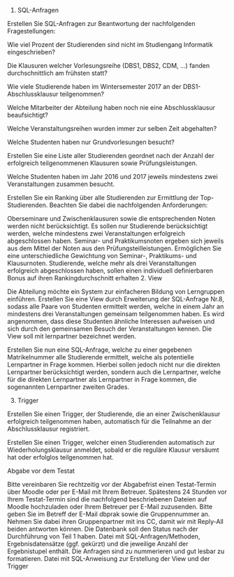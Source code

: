 1. SQL-Anfragen

Erstellen Sie SQL-Anfragen zur Beantwortung der nachfolgenden Fragestellungen:

Wie viel Prozent der Studierenden sind nicht im Studiengang Informatik eingeschrieben?

Die Klausuren welcher Vorlesungsreihe (DBS1, DBS2, CDM, …) fanden durchschnittlich am frühsten statt?

Wie viele Studierende haben im Wintersemester 2017 an der DBS1-Abschlussklausur teilgenommen?

Welche Mitarbeiter der Abteilung haben noch nie eine Abschlussklausur beaufsichtigt?

Welche Veranstaltungsreihen wurden immer zur selben Zeit abgehalten?

Welche Studenten haben nur Grundvorlesungen besucht?

Erstellen Sie eine Liste aller Studierenden geordnet nach der Anzahl der erfolgreich teilgenommenen Klausuren sowie Prüfungsleistungen.

Welche Studenten haben im Jahr 2016 und 2017 jeweils mindestens zwei Veranstaltungen zusammen besucht.

Erstellen Sie ein Ranking über alle Studierenden zur Ermittlung der Top-Studierenden. Beachten Sie dabei die nachfolgenden Anforderungen:

Oberseminare und Zwischenklausuren sowie die entsprechenden Noten werden nicht berücksichtigt.
Es sollen nur Studierende berücksichtigt werden, welche mindestens zwei Veranstaltungen erfolgreich abgeschlossen haben.
Seminar- und Praktikumsnoten ergeben sich jeweils aus dem Mittel der Noten aus den Prüfungsteilleistungen.
Ermöglichen Sie eine unterschiedliche Gewichtung von Seminar-, Praktikums- und Klausurnoten.
Studierende, welche mehr als drei Veranstaltungen erfolgreich abgeschlossen haben, sollen einen individuell definierbaren Bonus auf ihren Rankingdurchschnitt erhalten
2. View

Die Abteilung möchte ein System zur einfacheren Bildung von Lerngruppen einführen. Erstellen Sie eine View durch Erweiterung der SQL-Anfrage Nr.8, sodass alle Paare von Studenten ermittelt werden, welche in einem Jahr an mindestens drei Veranstaltungen gemeinsam teilgenommen haben. Es wird angenommen, dass diese Studenten ähnliche Interessen aufweisen und sich durch den gemeinsamen Besuch der Veranstaltungen kennen. Die View soll mit lernpartner bezeichnet werden.

Erstellen Sie nun eine SQL-Anfrage, welche zu einer gegebenen Matrikelnummer alle Studierende ermittelt, welche als potentielle Lernpartner in Frage kommen. Hierbei sollen jedoch nicht nur die direkten Lernpartner berücksichtigt werden, sondern auch die Lernpartner, welche für die direkten Lernpartner als Lernpartner in Frage kommen, die sogenannten Lernpartner zweiten Grades.

3. Trigger

Erstellen Sie einen Trigger, der Studierende, die an einer Zwischenklausur erfolgreich teilgenommen haben, automatisch für die Teilnahme an der Abschlussklausur registriert.

Erstellen Sie einen Trigger, welcher einen Studierenden automatisch zur Wiederholungsklausur anmeldet, sobald er die reguläre Klausur versäumt hat oder erfolglos teilgenommen hat.

Abgabe vor dem Testat

Bitte vereinbaren Sie rechtzeitig vor der Abgabefrist einen Testat-Termin über Moodle oder per E-Mail mit Ihrem Betreuer. Spätestens 24 Stunden vor Ihrem Testat-Termin sind die nachfolgend beschriebenen Dateien auf Moodle hochzuladen oder Ihrem Betreuer per E-Mail zuzusenden. Bitte geben Sie im Betreff der E-Mail dbprak sowie die Gruppennummer an. Nehmen Sie dabei ihren Gruppenpartner mit ins CC, damit wir mit Reply-All beiden antworten können. Die Datenbank soll den Status nach der Durchführung von Teil 1 haben.
Datei mit SQL-Anfragen/Methoden, Ergebnisdatensätze (ggf. gekürzt) und die jeweilige Anzahl der Ergebnistupel enthält. Die Anfragen sind zu nummerieren und gut lesbar zu formatieren.
Datei mit SQL-Anweisung zur Erstellung der View und der Trigger